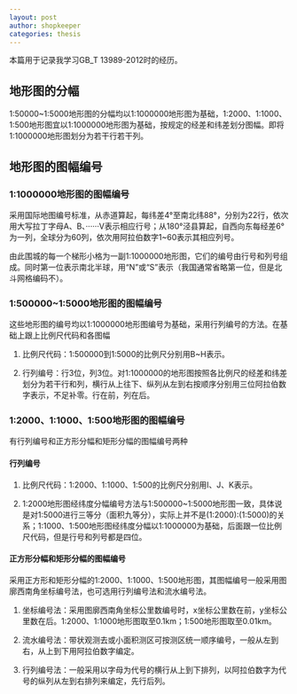 ```yaml
---
layout: post
author: shopkeeper
categories: thesis
---
```


本篇用于记录我学习GB_T 13989-2012时的经历。

## 地形图的分幅

1:50000~1:5000地形图的分幅均以1:1000000地形图为基础，1:2000、1:1000、1:500地形图宜以1:1000000地形图为基础，按规定的经差和纬差划分图幅。即将1:1000000地形图划分为若干行若干列。

## 地形图的图幅编号

### 1:1000000地形图的图幅编号

采用国际地图编号标准，从赤道算起，每纬差4°至南北纬88°，分别为22行，依次用大写拉丁字母A、B、······V表示相应行号；从180°泾县算起，自西向东每经差6°为一列，全球分为60列，依次用阿拉伯数字1~60表示其相应列号。

由此围城的每一个梯形小格为一副1:1000000地形图，它们的编号由行号和列号组成。同时第一位表示南北半球，用“N”或“S”表示（我国通常省略第一位，但是北斗网格编码不）。

### 1:500000~1:5000地形图的图幅编号

这些地形图的编号均以1:1000000地形图编号为基础，采用行列编号的方法。在基础上跟上比例尺代码和各图幅

1. 比例尺代码：1:500000到1:5000的比例尺分别用B~H表示。

2. 行列编号：行3位，列3位。对1:1000000的地形图按照各比例尺的经差和纬差划分为若干行和列，横行从上往下、纵列从左到右按顺序分别用三位阿拉伯数字表示，不足补零。行在前，列在后。

### 1:2000、1:1000、1:500地形图的图幅编号

有行列编号和正方形分幅和矩形分幅的图幅编号两种

#### 行列编号

1. 比例尺代码：1:2000、1:1000、1:500的比例尺分别用I、J、K表示。

2. 1:2000地形图经纬度分幅编号方法与1:500000~1:5000地形图一致，具体说是对1:5000进行三等分（面积九等分），实际上并不是(1:2000):(1:5000)的关系；1:1000、1:500地形图经纬度分幅以1:1000000为基础，后面跟一位比例尺代码，但是行号和列号都是四位。

#### 正方形分幅和矩形分幅的图幅编号

采用正方形和矩形分幅的1:2000、1:1000、1:500地形图，其图幅编号一般采用图廓西南角坐标编号法，也可选用行列编号法和流水编号法。

1. 坐标编号法：采用图廓西南角坐标公里数编号时，x坐标公里数在前，y坐标公里数在后。1:2000、1:1000地形图取至0.1km；1:500地形图取至0.01km。

2. 流水编号法：带状观测去或小面积测区可按测区统一顺序编号，一般从左到右，从上到下用阿拉伯数字编定。

3. 行列编号法：一般采用以字母为代号的横行从上到下排列，以阿拉伯数字为代号的纵列从左到右排列来编定，先行后列。